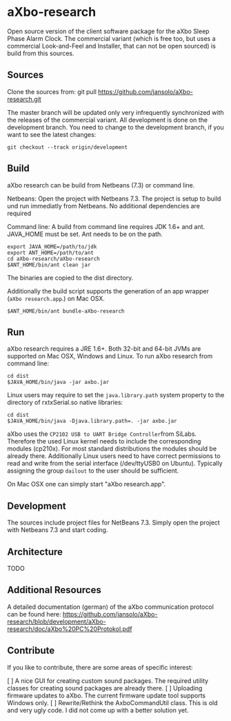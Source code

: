 aXbo-research
=============

Open source version of the client software package for the aXbo Sleep Phase Alarm Clock. The commercial variant (which is free too, but uses a commercial Look-and-Feel and Installer, that can not be open sourced) is build from this sources.


Sources
-------

Clone the sources from:
git pull https://github.com/jansolo/aXbo-research.git

The master branch will be updated only very infrequently synchronized with the releases of the commercial variant. All development is done on the development branch. You need to change to the development branch, if you want to see the latest changes:

	git checkout --track origin/development


Build
-----

aXbo research can be build from Netbeans (7.3) or command line. 

Netbeans:
Open the project with Netbeans 7.3. The project is setup to build und run immediatly from Netbeans. No additional dependencies are required

Command line:
A build from command line requires JDK 1.6+ and ant. JAVA_HOME must be set. Ant needs to be on the path.

	export JAVA_HOME=/path/to/jdk
	export ANT_HOME=/path/to/ant
	cd aXbo-research/aXbo-research
	$ANT_HOME/bin/ant clean jar

The binaries are copied to the dist directory.

Additionally the build script supports the generation of an app wrapper (``aXbo research.app``.) on Mac OSX.

	$ANT_HOME/bin/ant bundle-aXbo-research


Run
---

aXbo research requires a JRE 1.6+. Both 32-bit and 64-bit JVMs are supported on Mac OSX, Windows and Linux. To run aXbo research from command line:

    cd dist
    $JAVA_HOME/bin/java -jar axbo.jar

Linux users may require to set the ``java.library.path`` system property to the directory of rxtxSerial.so native libraries:

    cd dist
    $JAVA_HOME/bin/java -Djava.library.path=. -jar axbo.jar

aXbo uses the ``CP2102 USB to UART Bridge Controller``from SiLabs. Therefore the used Linux kernel needs to include the corresponding modules (cp210x). For most standard distributions the modules should be already there. 
Additionally Linux users need to have correct permissions to read and write from the serial interface (/dev/ttyUSB0 on Ubuntu). Typically assigning the group ``dailout`` to the user should be sufficient. 

On Mac OSX one can simply start "aXbo research.app".


Development
-----------

The sources include project files for NetBeans 7.3. Simply open the project with Netbeans 7.3 and start coding. 


Architecture
------------

TODO


Additional Resources
--------------------

A detailed documentation (german) of the aXbo communication protocol can be found here:
https://github.com/jansolo/aXbo-research/blob/development/aXbo-research/doc/aXbo%20PC%20Protokol.pdf


Contribute
----------

If you like to contribute, there are some areas of specific interest:

[ ] A nice GUI for creating custom sound packages. The required utility classes for creating sound packages are already there.
[ ]	Uploading firmware updates to aXbo. The current firmware update tool supports Windows only.
[ ] Rewrite/Rethink the AxboCommandUtil class. This is old and very ugly code. I did not come up with a better solution yet.